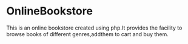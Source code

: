 # OnlineBookstore
This is an online bookstore created using php.It provides the facility to browse books of different genres,addthem to cart and buy them.
